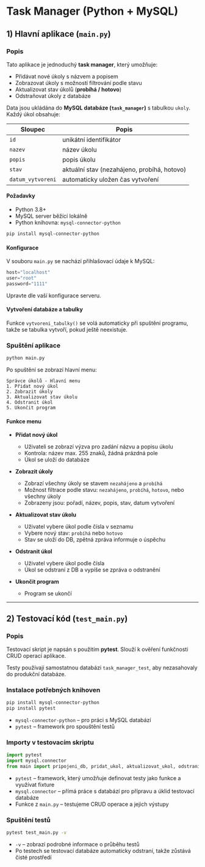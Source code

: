 # Task Manager (Python + MySQL)

## 1) Hlavní aplikace (`main.py`)

### Popis
Tato aplikace je jednoduchý **task manager**, který umožňuje:

- Přidávat nové úkoly s názvem a popisem  
- Zobrazovat úkoly s možností filtrování podle stavu  
- Aktualizovat stav úkolů (**probíhá / hotovo**)  
- Odstraňovat úkoly z databáze  

Data jsou ukládána do **MySQL databáze (`task_manager`)** s tabulkou `ukoly`. Každý úkol obsahuje:

| Sloupec           | Popis                          |
|------------------|--------------------------------|
| `id`             | unikátní identifikátor         |
| `nazev`          | název úkolu                    |
| `popis`          | popis úkolu                    |
| `stav`           | aktuální stav (nezahájeno, probíhá, hotovo) |
| `datum_vytvoreni`| automaticky uložen čas vytvoření |

#### Požadavky
- Python 3.8+  
- MySQL server běžící lokálně  
- Python knihovna: `mysql-connector-python`

```bash
pip install mysql-connector-python
```

#### Konfigurace
V souboru `main.py` se nachází přihlašovací údaje k MySQL:

```python
host="localhost"
user="root"
password="1111"
```

Upravte dle vaší konfigurace serveru.

#### Vytvoření databáze a tabulky
Funkce `vytvoreni_tabulky()` se volá automaticky při spuštění programu, takže se tabulka vytvoří, pokud ještě neexistuje.

### Spuštění aplikace
```bash
python main.py
```

Po spuštění se zobrazí hlavní menu:

```
Správce úkolů - Hlavní menu
1. Přidat nový úkol
2. Zobrazit úkoly
3. Aktualizovat stav úkolu
4. Odstranit úkol
5. Ukončit program
```

#### Funkce menu
- **Přidat nový úkol**  
  - Uživateli se zobrazí výzva pro zadání názvu a popisu úkolu  
  - Kontrola: název max. 255 znaků, žádná prázdná pole  
  - Úkol se uloží do databáze  

- **Zobrazit úkoly**  
  - Zobrazí všechny úkoly se stavem `nezahájeno` a `probíhá`  
  - Možnost filtrace podle stavu: `nezahájeno`, `probíhá`, `hotovo`, nebo všechny úkoly  
  - Zobrazeny jsou: pořadí, název, popis, stav, datum vytvoření  

- **Aktualizovat stav úkolu**  
  - Uživatel vybere úkol podle čísla v seznamu  
  - Vybere nový stav: `probíhá` nebo `hotovo`  
  - Stav se uloží do DB, zpětná zpráva informuje o úspěchu  

- **Odstranit úkol**  
  - Uživatel vybere úkol podle čísla  
  - Úkol se odstraní z DB a vypíše se zpráva o odstranění  

- **Ukončit program**  
  - Program se ukončí  

---

## 2) Testovací kód (`test_main.py`)

### Popis
Testovací skript je napsán s použitím **pytest**. Slouží k ověření funkčnosti CRUD operací aplikace.  

Testy používají samostatnou databázi `task_manager_test`, aby nezasahovaly do produkční databáze.

### Instalace potřebných knihoven
```bash
pip install mysql-connector-python
pip install pytest
```

- `mysql-connector-python` – pro práci s MySQL databází  
- `pytest` – framework pro spouštění testů  

### Importy v testovacím skriptu
```python
import pytest
import mysql.connector
from main import pripojeni_db, pridat_ukol, aktualizovat_ukol, odstranit_ukol, zobrazit_ukoly
```

- `pytest` – framework, který umožňuje definovat testy jako funkce a využívat fixture  
- `mysql.connector` – přímá práce s databází pro přípravu a úklid testovací databáze  
- Funkce z `main.py` – testujeme CRUD operace a jejich výstupy  

### Spuštění testů
```bash
pytest test_main.py -v
```

- `-v` – zobrazí podrobné informace o průběhu testů  
- Po testech se testovací databáze automaticky odstraní, takže zůstává čisté prostředí

